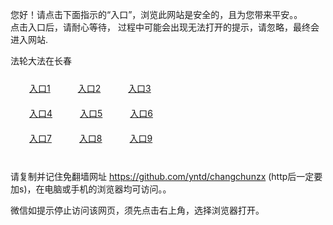 您好！请点击下面指示的“入口”，浏览此网站是安全的，且为您带来平安。。 <br/>
点击入口后，请耐心等待， 过程中可能会出现无法打开的提示，请忽略，最终会进入网站. </br>

法轮大法在长春<br/>
<div style="padding:10px"><a style="margin:20px" target="_blank" href="https://d26yds63tdo11s.cloudfront.net/2Qpsp?oejusbm" id="ccLink1" rel="nofollow">入口1</a> <a target="_blank" style="margin:20px" href="https://dgqxr7knoxv5d.cloudfront.net/2Qpsp?iqzmuci" id="ccLink2" rel="nofollow">入口2</a> <a style="margin:20px" target="_blank" href="https://d1gfn7cofgqmvq.cloudfront.net/2Qpsp?ffxckwws" id="ccLink3" rel="nofollow">入口3</a></div>

<div style="padding:10px" ><a style="margin:20px" target="_blank" href="https://d26yds63tdo11s.cloudfront.net/2Qpsp?oejusbm" id="ccLink4" rel="nofollow">入口4</a> <a style="margin:20px" href="https://dgqxr7knoxv5d.cloudfront.net/2Qpsp?iqzmuci" target="_blank" id="ccLink5" rel="nofollow">入口5</a> <a style="margin:20px" href="https://d1gfn7cofgqmvq.cloudfront.net/2Qpsp?ffxckwws" target="_blank" id="ccLink6" rel="nofollow">入口6</a></div>

<div style="padding:10px"><a style="margin:20px" target="_blank" href="https://d26yds63tdo11s.cloudfront.net/2Qpsp?oejusbm" id="ccLink7" rel="nofollow">入口7</a> <a style="margin:20px" href="https://dgqxr7knoxv5d.cloudfront.net/2Qpsp?iqzmuci" target="_blank" id="ccLink8" rel="nofollow">入口8</a> <a style="margin:20px" target="_blank" href="https://d1gfn7cofgqmvq.cloudfront.net/2Qpsp?ffxckwws" id="ccLink9" rel="nofollow">入口9</a></div>

<br/>



请复制并记住免翻墙网址 https://github.com/yntd/changchunzx (http后一定要加s)，在电脑或手机的浏览器均可访问。。<br/>

微信如提示停止访问该网页，须先点击右上角，选择浏览器打开。
